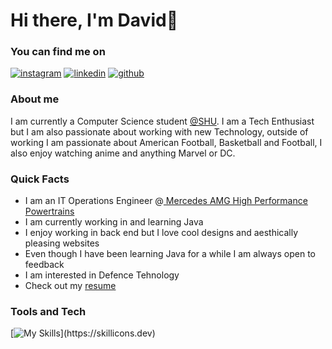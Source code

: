 # Hi there, I'm David👋

### You can find me on 

<!-- display the social media buttons in your README -->

[![instagram](https://github.com/shikhar1020jais1/Git-Social/blob/master/Icons/Instagram.png (Instagram))][2]
[![linkedin](https://github.com/shikhar1020jais1/Git-Social/blob/master/Icons/LinkedIn.png (LinkedIn))][4]
[![github](https://github.com/shikhar1020jais1/Git-Social/blob/master/Icons/Github.png (Github))][5]

<!-- To Link your profile to the media buttons -->

[2]: https://www.instagram.com/davidani_
[4]: https://www.linkedin.com/in/david-ani
[5]: https://www.github.com/DavidAni44

### About me 
I am currently a Computer Science student [@SHU](https://www.shu.ac.uk). I am a Tech Enthusiast but I am also passionate about working with new Technology, outside of working I am passionate about American Football, Basketball and Football, I also enjoy watching anime and anything Marvel or DC.

### Quick Facts
- I am an IT Operations Engineer @[ Mercedes AMG High Performance Powertrains](https://www.mercedes-amg-hpp.com/#)
- I am currently working in and learning Java
- I enjoy working in back end but I love cool designs and aesthically pleasing websites
- Even though I have been learning Java for a while I am always open to feedback
- I am interested in Defence Tehnology
- Check out my [resume](https://www.linkedin.com/in/david-ani)

### Tools and Tech

[![My Skills](https://skillicons.dev/icons?i=js,html,css,java,mysql,figma,php,vscode,visualstudio,idea,)](https://skillicons.dev)
<!--
**DavidAni44/DavidAni44** is a ✨ _special_ ✨ repository because its `README.md` (this file) appears on your GitHub profile.

Here are some ideas to get you started:

- 🔭 I’m currently working on ...
- 🌱 I’m currently learning ...
- 👯 I’m looking to collaborate on ...
- 🤔 I’m looking for help with ...
- 💬 Ask me about ...
- 📫 How to reach me: ...
- 😄 Pronouns: ...
- ⚡ Fun fact: ...
-->
